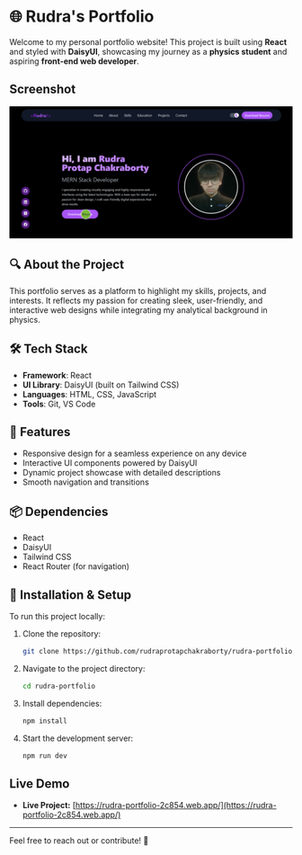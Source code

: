 # 🌐 Rudra's Portfolio  

Welcome to my personal portfolio website! This project is built using **React** and styled with **DaisyUI**, showcasing my journey as a **physics student** and aspiring **front-end web developer**.  

## Screenshot
![Portfolio Website](/src/assets/screenshot.png?v=2)

## 🔍 About the Project  
This portfolio serves as a platform to highlight my skills, projects, and interests. It reflects my passion for creating sleek, user-friendly, and interactive web designs while integrating my analytical background in physics.  

## 🛠️ Tech Stack  
- **Framework**: React  
- **UI Library**: DaisyUI (built on Tailwind CSS)  
- **Languages**: HTML, CSS, JavaScript  
- **Tools**: Git, VS Code  

## 🎨 Features  
- Responsive design for a seamless experience on any device  
- Interactive UI components powered by DaisyUI  
- Dynamic project showcase with detailed descriptions  
- Smooth navigation and transitions  

## 📦 Dependencies  
- React
- DaisyUI
- Tailwind CSS
- React Router (for navigation)

## 🚀 Installation & Setup  
To run this project locally:  
1. Clone the repository:  
   ```bash  
   git clone https://github.com/rudraprotapchakraborty/rudra-portfolio.git
   ```  
2. Navigate to the project directory:  
   ```bash  
   cd rudra-portfolio  
   ```  
3. Install dependencies:  
   ```bash  
   npm install  
   ```  
4. Start the development server:  
   ```bash  
   npm run dev  
   ```  

## Live Demo
- **Live Project:** [https://rudra-portfolio-2c854.web.app/](https://rudra-portfolio-2c854.web.app/)

---  
Feel free to reach out or contribute! 🚀
